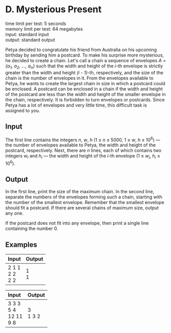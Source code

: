 # D. Mysterious Present
time limit per test: 5 seconds  
memory limit per test: 64 megabytes  
input: standard input  
output: standard output

Petya decided to congratulate his friend from Australia on his upcoming birthday by sending him a postcard. To make his surprise more mysterious, 
he decided to create a chain. Let's call a chain a sequence of envelopes *A = {a<sub>1</sub>, a<sub>2</sub>, ..., a<sub>n</sub>}* such that the 
width and height of the *i*-th envelope is strictly greater than the width and height *(i - 1)*-th, respectively, and the size of the chain is 
the number of envelopes in it. From the envelopes available to Petya, he wants to create the largest chain in size in which a postcard could be 
enclosed. A postcard can be enclosed in a chain if the width and height of the postcard are less than the width and height of the smaller envelope 
in the chain, respectively. It is forbidden to turn envelopes or postcards. Since Petya has a lot of envelopes and very little time, this 
difficult task is assigned to you.

## Input
The first line contains the integers *n*, *w*, *h* (1 ≤ *n* ≤ 5000, 1 ≤ *w*, *h* ≤ 10<sup>6</sup>) — the number of envelopes available to Petya, 
the width and height of the postcard, respectively. Next, there are *n* lines, each of which contains two integers *w<sub>i</sub>* and 
*h<sub>i</sub>* — the width and height of the *i*-th envelope (1 ≤ *w<sub>i</sub>*, *h<sub>i</sub>* ≤ 10<sup>6</sup>).

## Output
In the first line, print the size of the maximum chain. In the second line, separate the numbers of the envelopes forming such a chain, 
starting with the number of the smallest envelope. Remember that the smallest envelope should fit a postcard. If there are several chains 
of maximum size, output any one.  

If the postcard does not fit into any envelope, then print a single line containing the number 0.

## Examples
<table>
  <thead>
    <tr>
      <th align= "left">Input</th>
      <th align= "left">Output</th>
    </tr>
  </thead>
  <tbody>
    <tr>
        <td>
			2 1 1</br>
			2 2</br>
			2 2
        </td>
        <td>
			1</br>
			1
		</td>
    </tr>
  </tbody>
</table>

<table>
  <thead>
    <tr>
      <th align= "left">Input</th>
      <th align= "left">Output</th>
    </tr>
  </thead>
  <tbody>
    <tr>
        <td>
			3 3 3</br>
			5 4</br>
			12 11</br>
			9 8
        </td>
        <td>
			3</br>
			1 3 2 
		</td>
    </tr>
  </tbody>
</table>
